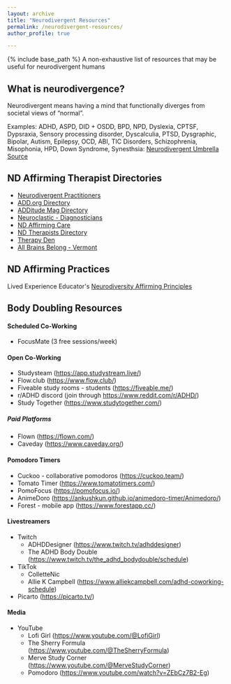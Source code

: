 ```yaml
---
layout: archive
title: "Neurodivergent Resources"
permalink: /neurodivergent-resources/
author_profile: true

---
```




{% include base_path %}
A non-exhaustive list of resources that may be useful for neurodivergent humans

## What is neurodivergence?
Neurodivergent means having a mind that functionally diverges from societal views of “normal”. 

Examples: ADHD, ASPD, DID + OSDD, BPD, NPD, Dyslexia, CPTSF, Dypsraxia, Sensory processing disorder, Dyscalculia, PTSD, Dysgraphic, Bipolar, Autism, Epilepsy, OCD, ABI, TIC Disorders, Schizophrenia, Misophonia, HPD, Down Syndrome, Synesthsia: [Neurodivergent Umbrella Source](https://www.livedexperienceeducator.com/resources)

## ND Affirming Therapist Directories
- [Neurodivergent Practitioners](https://neurodivergentpractitioners.org/)
- [ADD.org Directory](https://add.org/professional-directory/)
- [ADDitude Mag Directory](https://www.additudemag.com/top-adhd-clinics/)
- [Neuroclastic - Diagnosticians](https://neuroclastic.com/diagnosticians/)
- [ND Affirming Care](https://www.ndaffirmingcare.com/)
- [ND Therapists Directory](https://neurodivergenttherapists.com/directory/)
- [Therapy Den](https://www.therapyden.com/online-therapy)
- [All Brains Belong - Vermont](https://allbrainsbelong.org/)


## ND Affirming Practices

Lived Experience Educator's [Neurodiversity Affirming Principles](https://www.livedexperienceeducator.com/neurodiversityaffirmingpractice)

## Body Doubling Resources
#### Scheduled Co-Working
- FocusMate (3 free sessions/week)

#### Open Co-Working
- Studysteam (https://app.studystream.live/)
- Flow.club (https://www.flow.club/)
- Fiveable study rooms - students (https://fiveable.me/)
- r/ADHD discord (join through https://www.reddit.com/r/ADHD/)
- Study Together (https://www.studytogether.com/)

##### Paid Platforms
- Flown (https://flown.com/)
- Caveday (https://www.caveday.org/)

#### Pomodoro Timers
- Cuckoo - collaborative pomodoros (https://cuckoo.team/)
- Tomato Timer (https://www.tomatotimers.com/)
- PomoFocus (https://pomofocus.io/)
- AnimeDoro (https://ankushkun.github.io/animedoro-timer/Animedoro/)
- Forest - mobile app (https://www.forestapp.cc/)

#### Livestreamers
- Twitch
  - ADHDDesigner (https://www.twitch.tv/adhddesigner)
  - The ADHD Body Double (https://www.twitch.tv/the_adhd_bodydouble/schedule)
- TikTok
  - ColletteNic	
  - Allie K Campbell (https://www.alliekcampbell.com/adhd-coworking-schedule)
- Picarto (https://picarto.tv/)	

#### Media
- YouTube
  - Lofi Girl (https://www.youtube.com/@LofiGirl)
  - The Sherry Formula (https://www.youtube.com/@TheSherryFormula)
  - Merve Study Corner (https://www.youtube.com/@MerveStudyCorner)
  - Pomodoro (https://www.youtube.com/watch?v=ZEbCz7B2-Eg)


